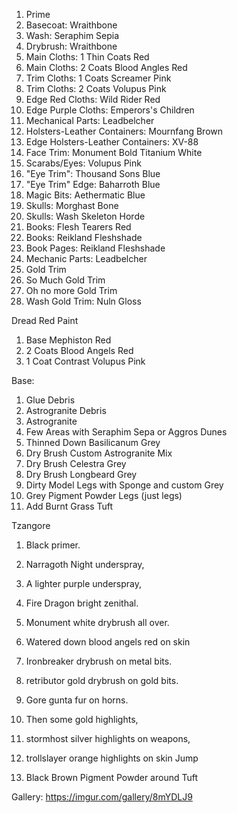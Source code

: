  1. Prime
 2. Basecoat: Wraithbone
 3. Wash: Seraphim Sepia
 4. Drybrush:  Wraithbone
 5. Main Cloths: 1 Thin Coats Red
 5. Main Cloths: 2 Coats Blood Angles Red
 6. Trim Cloths: 1 Coats Screamer Pink
 6. Trim Cloths: 2 Coats Volupus Pink
 7. Edge Red Cloths: Wild Rider Red
 8. Edge Purple Cloths: Emperors's Children
 9. Mechanical Parts: Leadbelcher
 10. Holsters-Leather Containers: Mournfang Brown
 11. Edge Holsters-Leather Containers: XV-88
 12. Face Trim: Monument Bold Titanium White
 13. Scarabs/Eyes: Volupus Pink
 14. "Eye Trim": Thousand Sons Blue
 15. "Eye Trim" Edge: Baharroth Blue
 16. Magic Bits: Aethermatic Blue
 17. Skulls: Morghast Bone
 18. Skulls: Wash Skeleton Horde
 19. Books: Flesh Tearers Red
 20. Books: Reikland Fleshshade
 21. Book Pages: Reikland Fleshshade
 22. Mechanic Parts: Leadbelcher
 23. Gold Trim
 24. So Much Gold Trim
 25. Oh no more Gold Trim
 26. Wash Gold Trim: Nuln Gloss 

Dread Red Paint
1. Base Mephiston Red
2. 2 Coats Blood Angels Red
3. 1 Coat Contrast Volupus Pink

Base:

1. Glue Debris
2. Astrogranite Debris
3. Astrogranite
4. Few Areas with Seraphim Sepa or Aggros Dunes
5. Thinned Down Basilicanum Grey
6. Dry Brush Custom Astrogranite Mix
7. Dry Brush Celestra Grey
8.  Dry Brush Longbeard Grey
9.  Dirty Model Legs with Sponge and custom Grey
10.  Grey Pigment Powder Legs (just legs)
11.  Add Burnt Grass Tuft

Tzangore
1. Black primer.
2. Narragoth Night underspray,
3. A lighter purple underspray,
4. Fire Dragon bright zenithal.
5. Monument white drybrush all over.
6. Watered down blood angels red on skin
7. Ironbreaker drybrush on metal bits.
8. retributor gold drybrush on gold bits.
9. Gore gunta fur on horns.
10.  Then some gold highlights,
11.  stormhost silver highlights on weapons,
12.  trollslayer orange highlights on skin
Jump

13.  Black Brown Pigment Powder around Tuft

Gallery: https://imgur.com/gallery/8mYDLJ9
